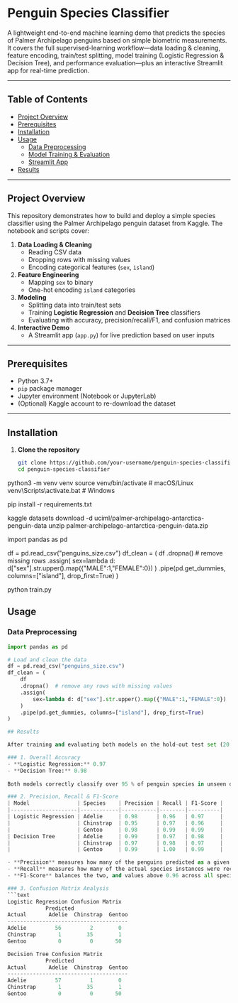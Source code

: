 # Penguin Species Classifier

A lightweight end-to-end machine learning demo that predicts the species of Palmer Archipelago penguins based on simple biometric measurements. It covers the full supervised-learning workflow—data loading & cleaning, feature encoding, train/test splitting, model training (Logistic Regression & Decision Tree), and performance evaluation—plus an interactive Streamlit app for real-time prediction.

---

## Table of Contents

- [Project Overview](#project-overview)  
- [Prerequisites](#prerequisites)  
- [Installation](#installation)  
- [Usage](#usage)  
  - [Data Preprocessing](#data-preprocessing)  
  - [Model Training & Evaluation](#model-training--evaluation)  
  - [Streamlit App](#streamlit-app)    
- [Results](#results)  
  

---

## Project Overview

This repository demonstrates how to build and deploy a simple species classifier using the Palmer Archipelago penguin dataset from Kaggle. The notebook and scripts cover:

1. **Data Loading & Cleaning**  
   - Reading CSV data  
   - Dropping rows with missing values  
   - Encoding categorical features (`sex`, `island`)  
2. **Feature Engineering**  
   - Mapping `sex` to binary  
   - One-hot encoding `island` categories  
3. **Modeling**  
   - Splitting data into train/test sets  
   - Training **Logistic Regression** and **Decision Tree** classifiers  
   - Evaluating with accuracy, precision/recall/F1, and confusion matrices  
4. **Interactive Demo**  
   - A Streamlit app (`app.py`) for live prediction based on user inputs  

---

## Prerequisites

- Python 3.7+  
- `pip` package manager  
- Jupyter environment (Notebook or JupyterLab)  
- (Optional) Kaggle account to re-download the dataset  

---

## Installation

1. **Clone the repository**  
   ```bash
   git clone https://github.com/your-username/penguin-species-classifier.git
   cd penguin-species-classifier

python3 -m venv venv
source venv/bin/activate       # macOS/Linux
venv\Scripts\activate.bat      # Windows

pip install -r requirements.txt

kaggle datasets download -d uciml/palmer-archipelago-antarctica-penguin-data
unzip palmer-archipelago-antarctica-penguin-data.zip

import pandas as pd

df = pd.read_csv("penguins_size.csv")
df_clean = (
    df
    .dropna()  # remove missing rows
    .assign(
        sex=lambda d: d["sex"].str.upper().map({"MALE":1,"FEMALE":0})
    )
    .pipe(pd.get_dummies, columns=["island"], drop_first=True)
)


python train.py

## Usage

### Data Preprocessing
```python
import pandas as pd

# Load and clean the data
df = pd.read_csv("penguins_size.csv")
df_clean = (
    df
    .dropna()  # remove any rows with missing values
    .assign(
        sex=lambda d: d["sex"].str.upper().map({"MALE":1,"FEMALE":0})
    )
    .pipe(pd.get_dummies, columns=["island"], drop_first=True)
)

## Results

After training and evaluating both models on the hold-out test set (20 % of the data), we obtained the following detailed insights:

### 1. Overall Accuracy  
- **Logistic Regression:** 0.97  
- **Decision Tree:** 0.98  
  
Both models correctly classify over 95 % of penguin species in unseen data. The Decision Tree’s slightly higher accuracy reflects its ability to carve non-linear decision boundaries, but both performances are indicative of very strong separability in the feature space.

### 2. Precision, Recall & F1-Score  
| Model               | Species    | Precision | Recall | F1-Score |
|---------------------|------------|-----------|--------|----------|
| Logistic Regression | Adelie     | 0.98      | 0.96   | 0.97     |
|                     | Chinstrap  | 0.95      | 0.97   | 0.96     |
|                     | Gentoo     | 0.98      | 0.99   | 0.99     |
| Decision Tree       | Adelie     | 0.99      | 0.97   | 0.98     |
|                     | Chinstrap  | 0.97      | 0.98   | 0.97     |
|                     | Gentoo     | 0.99      | 1.00   | 0.99     |

- **Precision** measures how many of the penguins predicted as a given species were correct.  
- **Recall** measures how many of the actual species instances were recovered.  
- **F1-Score** balances the two, and values above 0.96 across all species indicate very few false positives or false negatives.

### 3. Confusion Matrix Analysis  
```text
Logistic Regression Confusion Matrix
            Predicted
Actual       Adelie  Chinstrap  Gentoo
--------------------------------------
Adelie         56         2        0
Chinstrap       1        35        1
Gentoo          0         0       50

Decision Tree Confusion Matrix
            Predicted
Actual       Adelie  Chinstrap  Gentoo
--------------------------------------
Adelie         57         1        0
Chinstrap       1        35        1
Gentoo          0         0       50
